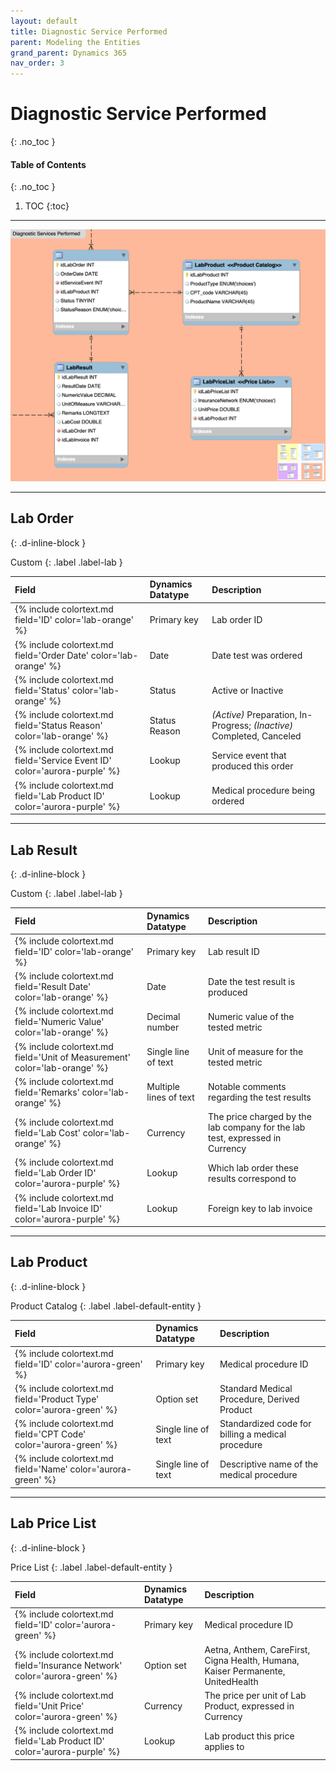 ```yaml
---
layout: default
title: Diagnostic Service Performed
parent: Modeling the Entities
grand_parent: Dynamics 365
nav_order: 3
---
```


# Diagnostic Service Performed
{: .no_toc }

<div class="code-example" markdown="1">

#### Table of Contents
{: .no_toc }

1. TOC
{:toc}

</div>

---

<img src='/assets/images/lab.png' />

---

## Lab Order
{: .d-inline-block }

Custom
{: .label .label-lab }

| Field | Dynamics Datatype | Description |
|:------|:------------|:-|
| {% include colortext.md field='ID' color='lab-orange' %} | Primary key | Lab order ID |
| {% include colortext.md field='Order Date' color='lab-orange' %} | Date | Date test was ordered |
| {% include colortext.md field='Status' color='lab-orange' %} | Status | Active or Inactive |
| {% include colortext.md field='Status Reason' color='lab-orange' %} | Status Reason | _(Active)_ Preparation, In-Progress;      _(Inactive)_ Completed, Canceled |
| {% include colortext.md field='Service Event ID' color='aurora-purple' %} | Lookup | Service event that produced this order |
| {% include colortext.md field='Lab Product ID' color='aurora-purple' %} | Lookup | Medical procedure being ordered |

---

## Lab Result
{: .d-inline-block }

Custom
{: .label .label-lab }

| Field | Dynamics Datatype | Description |
|:------|:------------|:-|
| {% include colortext.md field='ID' color='lab-orange' %} | Primary key | Lab result ID |
| {% include colortext.md field='Result Date' color='lab-orange' %} | Date | Date the test result is produced |
| {% include colortext.md field='Numeric Value' color='lab-orange' %} | Decimal number | Numeric value of the tested metric |
| {% include colortext.md field='Unit of Measurement' color='lab-orange' %} | Single line of text | Unit of measure for the tested metric |
| {% include colortext.md field='Remarks' color='lab-orange' %} | Multiple lines of text | Notable comments regarding the test results |
| {% include colortext.md field='Lab Cost' color='lab-orange' %} | Currency | The price charged by the lab company for the lab test, expressed in Currency |
| {% include colortext.md field='Lab Order ID' color='aurora-purple' %} | Lookup | Which lab order these results correspond to |
| {% include colortext.md field='Lab Invoice ID' color='aurora-purple' %} | Lookup | Foreign key to lab invoice |

---

## Lab Product
{: .d-inline-block }

Product Catalog
{: .label .label-default-entity }

| Field | Dynamics Datatype | Description |
|:------|:------------|:-|
| {% include colortext.md field='ID' color='aurora-green' %} | Primary key | Medical procedure ID |
| {% include colortext.md field='Product Type' color='aurora-green' %} | Option set | Standard Medical Procedure, Derived Product |
| {% include colortext.md field='CPT Code' color='aurora-green' %} | Single line of text | Standardized code for billing a medical procedure |
| {% include colortext.md field='Name' color='aurora-green' %} | Single line of text | Descriptive name of the medical procedure |

---

## Lab Price List
{: .d-inline-block }

Price List
{: .label .label-default-entity }

| Field | Dynamics Datatype | Description |
|:------|:------------|:-|
| {% include colortext.md field='ID' color='aurora-green' %} | Primary key | Medical procedure ID |
| {% include colortext.md field='Insurance Network' color='aurora-green' %} | Option set | Aetna, Anthem, CareFirst, Cigna Health, Humana, Kaiser Permanente, UnitedHealth |
| {% include colortext.md field='Unit Price' color='aurora-green' %} | Currency | The price per unit of Lab Product, expressed in Currency |
| {% include colortext.md field='Lab Product ID' color='aurora-purple' %} | Lookup | Lab product this price applies to |